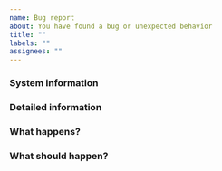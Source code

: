 ```yaml
---
name: Bug report
about: You have found a bug or unexpected behavior
title: ""
labels: ""
assignees: ""
---
```


### System information
<!-- You can get basic system information from the application if you go to "Menu > Settings... > About > System info". 
You can also get application logs from "System info", which may be helpful. 
If you are unable to open the application, provide application version, current desktop environment, operating system 
and version, as well as Qt version. More information may be helpful, depending on the type of bug reported. Please also 
try compiling spotify-qt directly from git to see if the issue is already resolved. -->

### Detailed information
<!-- Detailed information about what the issue is. -->

### What happens?
<!-- Provide the steps on how to reproduce and what happens. -->

### What should happen?
<!-- What is expected to happen from the steps above? -->
